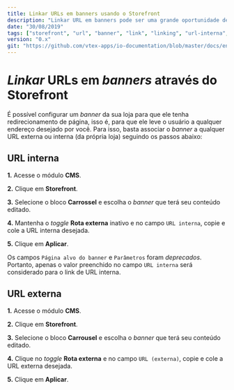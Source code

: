 ```yaml
---
title: Linkar URLs em banners usando o Storefront
description: "Linkar URL em banners pode ser uma grande oportunidade de influenciar a navegação do usuário! Confira o quão rápido e fácil é linkar URLs nos banners da sua loja usando o Storefront."
date: "30/08/2019"
tags: ["storefront", "url", "banner", "link", "linking", "url-interna", "url-externa", "redirecionamento"]
version: "0.x"
git: "https://github.com/vtex-apps/io-documentation/blob/master/docs/en/Recipes/layout/LinkingURLsInBannersUsingStorefront.md"
---
```


# *Linkar* URLs em *banners* através do Storefront

É possível configurar um *banner* da sua loja para que ele tenha redirecionamento de página, isso é, para que ele leve o usuário a qualquer endereço desejado por você. Para isso, basta associar o *banner* a qualquer URL externa ou interna (da própria loja) seguindo os passos abaixo: 

## URL interna

**1.** Acesse o módulo **CMS**.

**2.** Clique em **Storefront**.

**3.** Selecione o bloco **Carrossel** e escolha o *banner* que terá seu conteúdo editado.

**4.** Mantenha o *toggle* **Rota externa** inativo e no campo `URL interna`, copie e cole a URL interna desejada.

**5.** Clique em **Aplicar**.

<div class="alert alert-warning">
Os campos <code>Página alvo do banner</code> e <code>Parâmetros</code> foram <i>deprecados</i>. Portanto, apenas o valor preenchido no campo <code>URL interna</code> será considerado para o link de URL interna.
</div>
 
## URL externa

**1.** Acesse o módulo **CMS**.

**2.** Clique em **Storefront**.

**3.** Selecione o bloco **Carrousel** e escolha o *banner* que terá seu conteúdo editado.

**4.** Clique no *toggle* **Rota externa** e no campo `URL (externa)`, copie e cole a URL externa desejada.

**5.** Clique em **Aplicar**.
